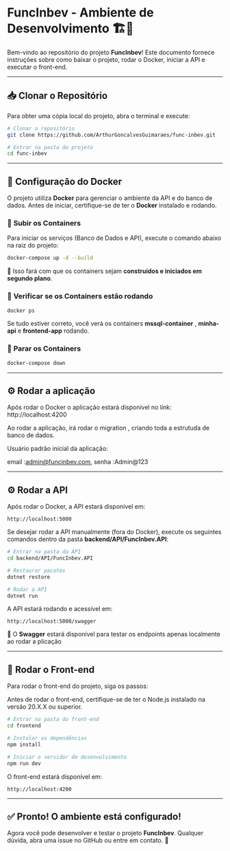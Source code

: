 # FuncInbev - Ambiente de Desenvolvimento 🏗️🚀

Bem-vindo ao repositório do projeto **FuncInbev**! Este documento fornece instruções sobre como baixar o projeto, rodar o Docker, iniciar a API e executar o front-end.

---

## 📥 Clonar o Repositório

Para obter uma cópia local do projeto, abra o terminal e execute:

```bash
# Clonar o repositório
git clone https://github.com/ArthurGoncalvesGuimaraes/func-inbev.git

# Entrar na pasta do projeto
cd func-inbev
```

---

## 🐳 Configuração do Docker

O projeto utiliza **Docker** para gerenciar o ambiente da API e do banco de dados. Antes de iniciar, certifique-se de ter o **Docker** instalado e rodando.

### 🔹 **Subir os Containers**

Para iniciar os serviços (Banco de Dados e API), execute o comando abaixo na raiz do projeto:

```bash
docker-compose up -d --build
```

📌 Isso fará com que os containers sejam **construídos e iniciados em segundo plano**.

### 🔹 **Verificar se os Containers estão rodando**

```bash
docker ps
```

Se tudo estiver correto, você verá os containers **mssql-container** , **minha-api** e **frontend-app** rodando.

### 🔹 **Parar os Containers**

```bash
docker-compose down
```

---
## ⚙️ Rodar a aplicação

Após rodar o Docker o aplicação estará disponível no link: http://localhost:4200

Ao rodar  a aplicação, irá rodar o migration , criando toda a estrutuda de banco de dados.

Usuário padrão inicial da aplicação:

  email :admin@funcinbev.com,
  senha :Admin@123

---

## ⚙️ Rodar a API

Após rodar o Docker, a API estará disponível em:

```
http://localhost:5000
```

Se desejar rodar a API manualmente (fora do Docker), execute os seguintes comandos dentro da pasta **backend/API/FuncInbev.API**:

```bash
# Entrar na pasta da API
cd backend/API/FuncInbev.API

# Restaurar pacotes
dotnet restore

# Rodar a API
dotnet run
```

A API estará rodando e acessível em:
```
http://localhost:5000/swagger
```
📌 O **Swagger** estará disponível para testar os endpoints apenas localmente ao rodar a plicação

---

## 🎨 Rodar o Front-end

Para rodar o front-end do projeto, siga os passos:

Antes de rodar o front-end, certifique-se de ter o Node.js instalado na versão 20.X.X ou superior.

```bash
# Entrar na pasta do front-end
cd frontend

# Instalar as dependências
npm install

# Iniciar o servidor de desenvolvimento
npm run dev
```

O front-end estará disponível em:
```
http://localhost:4200
```

---

## ✅ Pronto! O ambiente está configurado!
Agora você pode desenvolver e testar o projeto **FuncInbev**. Qualquer dúvida, abra uma issue no GitHub ou entre em contato. 🚀
